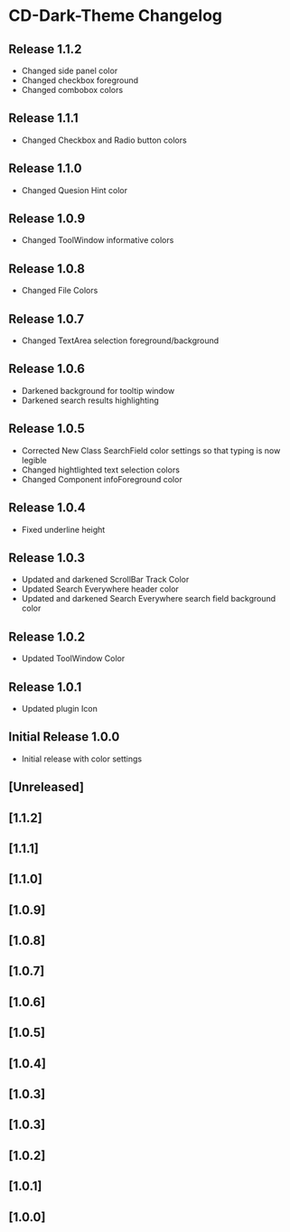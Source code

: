 <!-- Keep a Changelog guide -> https://keepachangelog.com -->

# CD-Dark-Theme Changelog

## Release 1.1.2
- Changed side panel color 
- Changed checkbox foreground
- Changed combobox colors

## Release 1.1.1
- Changed Checkbox and Radio button colors

## Release 1.1.0
- Changed Quesion Hint color

## Release 1.0.9
- Changed ToolWindow informative colors

## Release 1.0.8
- Changed File Colors

## Release 1.0.7
- Changed TextArea selection foreground/background

## Release 1.0.6
- Darkened background for tooltip window
- Darkened search results highlighting

## Release 1.0.5
- Corrected New Class SearchField color settings so that typing is now legible
- Changed hightlighted text selection colors
- Changed Component infoForeground color

## Release 1.0.4
- Fixed underline height

## Release 1.0.3
- Updated and darkened ScrollBar Track Color 
- Updated Search Everywhere header color
- Updated and darkened Search Everywhere search field background color

## Release 1.0.2
- Updated ToolWindow Color

## Release 1.0.1 
- Updated plugin Icon

## Initial Release 1.0.0
- Initial release with color settings
## [Unreleased]
## [1.1.2]
## [1.1.1]
## [1.1.0]
## [1.0.9]
## [1.0.8]
## [1.0.7]
## [1.0.6]
## [1.0.5]
## [1.0.4]
## [1.0.3]
## [1.0.3]
## [1.0.2]
## [1.0.1]
## [1.0.0]
